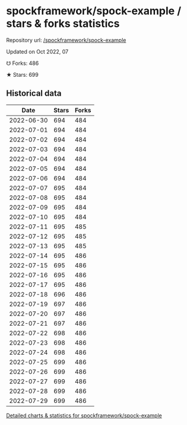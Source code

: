 # spockframework/spock-example / stars & forks statistics

Repository url: [/spockframework/spock-example](https://github.com/spockframework/spock-example)

Updated on Oct 2022, 07

☋ Forks: 486

★ Stars: 699

## Historical data
| Date | Stars | Forks |
|------|-------|-------|
| 2022-06-30 | 694 | 484 | 
| 2022-07-01 | 694 | 484 | 
| 2022-07-02 | 694 | 484 | 
| 2022-07-03 | 694 | 484 | 
| 2022-07-04 | 694 | 484 | 
| 2022-07-05 | 694 | 484 | 
| 2022-07-06 | 694 | 484 | 
| 2022-07-07 | 695 | 484 | 
| 2022-07-08 | 695 | 484 | 
| 2022-07-09 | 695 | 484 | 
| 2022-07-10 | 695 | 484 | 
| 2022-07-11 | 695 | 485 | 
| 2022-07-12 | 695 | 485 | 
| 2022-07-13 | 695 | 485 | 
| 2022-07-14 | 695 | 486 | 
| 2022-07-15 | 695 | 486 | 
| 2022-07-16 | 695 | 486 | 
| 2022-07-17 | 695 | 486 | 
| 2022-07-18 | 696 | 486 | 
| 2022-07-19 | 697 | 486 | 
| 2022-07-20 | 697 | 486 | 
| 2022-07-21 | 697 | 486 | 
| 2022-07-22 | 698 | 486 | 
| 2022-07-23 | 698 | 486 | 
| 2022-07-24 | 698 | 486 | 
| 2022-07-25 | 699 | 486 | 
| 2022-07-26 | 699 | 486 | 
| 2022-07-27 | 699 | 486 | 
| 2022-07-28 | 699 | 486 | 
| 2022-07-29 | 699 | 486 | 


[Detailed charts & statistics for spockframework/spock-example](https://reviewgithub.com/rep/spockframework/spock-example)
